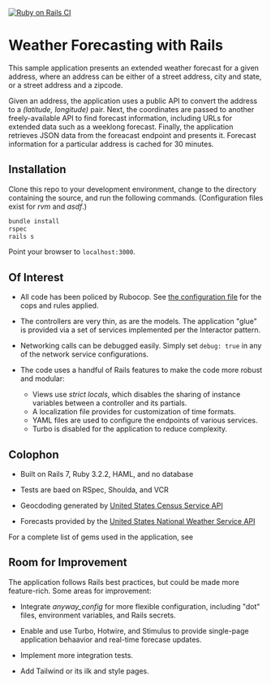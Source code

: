 [![Ruby on Rails CI](https://github.com/martinstreicher/apple/actions/workflows/rubyonrails.yml/badge.svg?branch=main)](https://github.com/martinstreicher/apple/actions/workflows/rubyonrails.yml)

# Weather Forecasting with Rails

This sample application presents an extended weather forecast
for a given address, where an address can be either of a street
address, city and state, or a street address and a zipcode.

Given an address, the application uses a public API to convert
the address to a _(latitude, longitude)_ pair. Next, the coordinates
are passed to another freely-available API to find forecast information,
including URLs for extended data such as a weeklong forecast. Finally,
the application retrieves JSON data from the foreacast endpoint and
presents it. Forecast information for a particular address is cached for
30 minutes.

## Installation

Clone this repo to your development environment, change to the directory
containing the source, and run the following commands. (Configuration files
exist for _rvm_ and _asdf_.)

```bash
bundle install
rspec
rails s
```

Point your browser to `localhost:3000`.

## Of Interest

* All code has been policed by Rubocop. See [the configuration file](.rubocop.yml)
  for the cops and rules applied.

* The controllers are very thin, as are the models. The application "glue"
  is provided via a set of services implemented per the Interactor pattern.

* Networking calls can be debugged easily. Simply set `debug: true` in any
  of the network service configurations.

* The code uses a handful of Rails features to make the code more robust
  and modular:
  * Views use _strict locals_, which disables the sharing of instance variables
    between a controller and its partials.
  * A localization file provides for customization of time formats.
  * YAML files are used to configure the endpoints of various services.
  * Turbo is disabled for the application to reduce complexity.

## Colophon

* Built on Rails 7, Ruby 3.2.2, HAML, and no database

* Tests are baed on RSpec, Shoulda, and VCR

* Geocdoding generated by [United States Census Service API](https://geocoding.geo.census.gov/geocoder/Geocoding_Services_API.html)

* Forecasts provided by the [United States National Weather Service API](https://weather-gov.github.io/api/general-faqs)

For a complete list of gems used in the application, see

## Room for Improvement

The application follows Rails best practices, but could be made more
feature-rich. Some areas for improvement:

* Integrate _anyway_config_ for more flexible configuration, including
  "dot" files, environment variables, and Rails secrets.

* Enable and use Turbo, Hotwire, and Stimulus to provide single-page application
  behaavior and real-time forecase updates.

* Implement more integration tests.

* Add Tailwind or its ilk and style pages.
